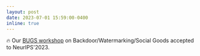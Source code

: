 ```yaml
---
layout: post
date: 2023-07-01 15:59:00-0400
inline: true
---
```


:fire: Our [BUGS workshop](https://neurips2023-bugs.github.io/) on Backdoor/Watermarking/Social Goods accepted to NeurIPS'2023.
